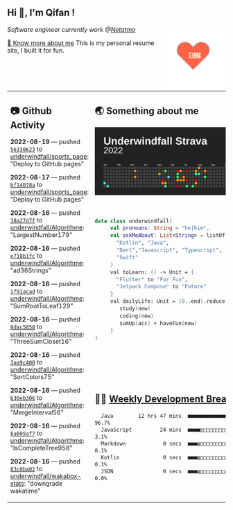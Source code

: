 <h2> Hi 👋, I'm Qifan ! </h2>
<a href="https://github.com/underwindfall/iBeats"><img align="right" width="150px" src="https://raw.githubusercontent.com/underwindfall/iBeats/main/files/heart.svg"/></a>
<p><em>Software engineer currently work @<a href="https://www.netatmo.com">Netatmo</a></em></p>
<p><a href="https://qifanyang.com/resume" target="_blank"> 🔭 Know more about me</a> This is my personal resume site, I built it for fun.</p>
<table><tr><td valign="top" rowspan="2">

 ## 📷 Github Activity
 <!-- githubActivity starts -->
  **2022-08-19** — pushed [`56330623`](https://github.com/underwindfall/sports_page/commit/563306232a7fb2f20784d57f8dc69a83fec64eb2) to [underwindfall/sports_page](https://api.github.com/repos/underwindfall/sports_page): "Deploy to GitHub pages"

  **2022-08-17** — pushed [`bf14078a`](https://github.com/underwindfall/sports_page/commit/bf14078a6a8e12f6f3008556dd92fd2b701727a8) to [underwindfall/sports_page](https://api.github.com/repos/underwindfall/sports_page): "Deploy to GitHub pages"

  **2022-08-16** — pushed [`38a27d7f`](https://github.com/underwindfall/Algorithme/commit/38a27d7fe8b843d31481532a78ceb2e65e998e6e) to [underwindfall/Algorithme](https://api.github.com/repos/underwindfall/Algorithme): "LargestNumber179"

  **2022-08-16** — pushed [`e718b1fc`](https://github.com/underwindfall/Algorithme/commit/e718b1fc22601dec5352c77352e243398012ca91) to [underwindfall/Algorithme](https://api.github.com/repos/underwindfall/Algorithme): "ad36Strings"

  **2022-08-16** — pushed [`1f91acad`](https://github.com/underwindfall/Algorithme/commit/1f91acadb1452cb4ee0e3d7ac7a0d517e7b74a81) to [underwindfall/Algorithme](https://api.github.com/repos/underwindfall/Algorithme): "SumRootToLeaf129"

  **2022-08-16** — pushed [`8dac5858`](https://github.com/underwindfall/Algorithme/commit/8dac5858f2b3e1e001a946bf6e18ae4ffc5c9d02) to [underwindfall/Algorithme](https://api.github.com/repos/underwindfall/Algorithme): "ThreeSumCloset16"

  **2022-08-16** — pushed [`3aa9c400`](https://github.com/underwindfall/Algorithme/commit/3aa9c40061773b2fdfd90cf077b0b30853b99753) to [underwindfall/Algorithme](https://api.github.com/repos/underwindfall/Algorithme): "SortColors75"

  **2022-08-16** — pushed [`b30eb306`](https://github.com/underwindfall/Algorithme/commit/b30eb3060f21b2804dd24b9b019947945f46a136) to [underwindfall/Algorithme](https://api.github.com/repos/underwindfall/Algorithme): "MergeInterval56"

  **2022-08-16** — pushed [`8a605af7`](https://github.com/underwindfall/Algorithme/commit/8a605af7312851aa2418fbfd0fcb2892fa8fca41) to [underwindfall/Algorithme](https://api.github.com/repos/underwindfall/Algorithme): "IsCompleteTree958"

  **2022-08-16** — pushed [`83c0ba02`](https://github.com/underwindfall/wakabox-stats/commit/83c0ba023cbe8765c036c13168abb018ee0fbc3f) to [underwindfall/wakabox-stats](https://api.github.com/repos/underwindfall/wakabox-stats): "downgrade wakatime"
 <!-- githubActivity ends -->
 </td><td valign="top">

 ## 🌏 Something about me
 <!-- profile starts -->
 <a href="https://github.com/underwindfall" width="100%">
   <img src="https://github.com/underwindfall/GitHubPoster/blob/main/examples/strava.svg"/>
 </a>
 <br/>
 <br/>
 <br/>

 ```kotlin
 data class underwindfall(
      val pronouns: String = "he|him",
      val askMeAbout: List<String> = listOf(
        "Kotlin", "Java",
        "Dart","Javascript", "Typescript",
        "Swift"
      )
      val toLearn: () -> Unit = {
        "Flutter" to "For Fun",
        "Jetpack Compose" to "Future"
      }
      val dailyLife: Unit = (0..end).reduce { acc, new ->
         study(new)
         coding(new)
         sumUp(acc) + haveFun(new)
      }
 )
 ```
 <!-- profile ends -->
 </td></tr><tr><td valign="top">

 ## 🏊‍♂️ <a href="https://gist.github.com/underwindfall/377ee88ba1fabd1e93516e48ca9c61eb" target="_blank">Weekly Development Breakdown</a>
  <!-- codeTime starts -->
  ```text
    Java        12 hrs 47 mins  ■■■■■■■■■■■■■■■■■■■■■■■■  96.7%
    JavaScript         24 mins  ■■■■◱□□□□□□□□□□□□□□□□□□□   3.1%
    Markdown            0 secs  ■■■▥□□□□□□□□□□□□□□□□□□□□   0.1%
    Kotlin              0 secs  ■■■▥□□□□□□□□□□□□□□□□□□□□   0.1%
    JSON                0 secs  ■■■▥□□□□□□□□□□□□□□□□□□□□   0.0%
  ```
  <!-- codeTime starts -->
  </td></tr></table>